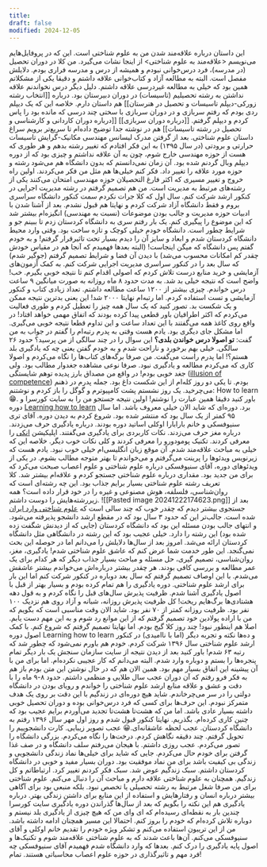 ```yaml
---
title: 
draft: false
modified: 2024-12-05
---
```


این داستان درباره علاقه‌مند شدن من به علوم شناختی است. این که در پروفایل‌هایم می‌نویسم <علاقه‌مند به علوم شناختی> از اینجا نشات می‌گیرد.
من کلا در دوران تحصیل (در مدرسه)، فرد درس‌خوانی نبودم و همیشه از درس و مدرسه فراری بودم. دلایلش مفصل است. البته به مطالعه آزاد و کتاب‌خوانی علاقه داشتم و دقیقا یکی از مشکلاتم همین بود که خیلی به مطالعه غیردرسی علاقه داشتم. دلیل دیگر درس نخواندنم علاقه نداشتن به رشته تحصیلیم (تاسیسات) در دوران دبیرستان بود. درباره [[انتخاب رشته زورکی-دیپلم تاسیسات و تحصیل در هنرستان]] هم داستان دارم.
خلاصه این که یک دیپلم ردی بودم که رفتم سربازی و در دوران سربازی با سختی چند درسی که مانده بود را پاس کردم و دیپلم گرفتم. [[درباره دوران سربازی]]
[[درباره دوران کاردانی و کارشناسی و تحصیل در رشته تاسیسات]] هم در نوشته جدا توضیح داده‌ام تا سریع‌تر برویم سراغ داستان علوم شناختی.
بعد از گرفتن مدرک لیسانس مهندسی مکانیک-گرایش تاسیسات حرارتی و برودتی (در سال ۱۳۹۵) به این فکر افتادم که تغییر رشته بدهم و هر طوری که هست از حوزه مهندسی خارج شوم، چون به آن علاقه نداشتم و چیزی بود که از دوره دیپلم وبال گردنم شده بود.
آن زمان نمی‌دانستم که بدون دانشگاه هم می‌شود رشته و حوزه مورد علاقه‌ را تغییر داد. فکر کنم خیلی‌ها هم مثل من فکر می‌کردند. اولین راه خروج و تغییر مسیری که اکثر فارغ التحصیلان حوزه مهندسی امتحان می‌کنند یکی از رشته‌های مرتبط به مدیریت است. من هم تصمیم گرفتم در رشته مدیریت اجرایی در کنکور ارشد شرکت کنم.
سال اول که کلا جرات نکردم سمت کنکور دانشگاه سراسری بروم و فقط دانشگاه آزاد شرکت کردم و نهایتا هم قبول نشدم. بعد از آشنا شدن با ادبیات حوزه مدیریت و جالب بودن موضوعات (نسبت به مهندسی) انگیزه‌ام بیشتر شد که این موضوع را پیگیری کنم.
یک بار رفتم سری به دانشگاه کردستان زدم تا ببینم جو و شرایط چطور است. دانشگاه خودم خیلی کوچک و تازه ساخت بود. وقتی وارد محیط دانشگاه کردستان شدم و ابعاد و سایز آن را دیدم بسیار تحت تاثیرقرار گرفتم! و به خودم گفتم پس دانشگاه که میگن اینجاست! (البته بعدها فهمیدم که آنجا هم در مقیاس خودش چقدر کم امکانات محسوب می‌شد) با دیدن آن فضا و شرایط تصمیم گرفتم (جوگیر شدم) که سال بعد را در کنکور سراسری مدیریت اجرایی شرکت کنم.
به کمک آزمون‌های آزمایشی و خرید منابع درست تلاش کردم که اصولی اقدام کنم تا نتیجه خوبی بگیرم.
خب! واضح است که نتیجه خیلی بد شد. به مدت حدود ۸ ماه روزانه به صورت میانگین ۹ ساعت درس خواندم. چیزی بیشتر از ۱۲۰۰ ساعت مطالعه داشتم. تعداد زیادی کتاب و کنکور آزمایشی و تست استفاده کردم. اما رتبه‌ام نهایتا ۲۰۰۰ شد!
این یعنی بدترین نتیجه ممکن و یک شکست بد. تصور کنید که یک سال همه چیز را تعطیل کردم و طوری فعالیت می‌کردم که اکثر اطرافیان باور قطعی پیدا کرده بودند که اتفاق مهمی خواهد افتاد! در واقع روی کاغذ همه می‌گفتند با این تعداد ساعت و این تداوم قطعا نتیجه خوبی می‌گیری. اما مشکل جای دیگری بود.
یادم هست وقتی به پدرم رتبه‌ام را گفتم در جواب به من گفت: **تو اصولا درس خواندن بلدی؟** این سوال را در چند سالگی از من پرسید؟ حدود ۲۶ سالگی. خیلی بهم برخورد و ناراحت شدم و به خودم گفتن یعنی چه که یادگیری بلد هستم؟!
اما پدرم راست می‌گفت. من صرفا برگه‌های کتاب‌ها را نگاه می‌کردم و اصولا کاری که می‌کردم مطالعه و یادگیری نبود. صرفا نوعی مشاهده جغدوار مطالب بود. ولی جغد خوبی بودم! در واقع من مصداق بارز پدیده توهم شایستگی ([illusion of competence](https://www.coursera.org/articles/illusion-of-competence#:~:text=What%20is%20the%20illusion%20of%20competence%3F)) بودم.
تا یکی دو روز کله‌ام از این شکست داغ بود. جمله پدرم در ذهنم می‌چرخید. یک روز نشستم پشت کامپیوترم و گوگل را باز کردم و نوشتنم: How to learn 😁. باور کنید دقیقا همین عبارت را نوشتم!
اولین نتیجه جستجو من را به سایت کورسرا و دوره [Learning how to learn](https://www.coursera.org/learn/learning-how-to-learn) برد. دوره‌ای که شاید الان خیلی معروف باشد. اما سال ۹۵ کمتر از یک سال بود که منتشر شده بود.
شروع کردم به دیدن دوره. آقای تری سنیوفسکی و خانم بارابارا اوکلی اساتید دوره بودند. درباره یادگیری حرف می‌زدند. درباره مغز حرف می‌زدند. نکات کاربردی برای یادگیری می‌گفتند. اپلیکیشن [انکی](https://apps.ankiweb.net/) را معرفی کردند. تکنیک پومودورو را معرفی کردند و کلی نکات خوب دیگر. خلاصه این که خیلی به مباحث علاقه‌مند شدم. آن موقع زبان انگلیسی‌ام خیلی خوب نبود. یادم هست که زیرنویس ویدئوها را پرینت می‌گرفتم و می‌خواندم تا بهتر متوجه مطالب بشوم. 
در یکی از ویدئو‌های دوره، آقای سنیوفسکی درباره علوم شناختی و علوم اعصاب صبحت می‌کرد که برای من جدید بود. مقداری درباره علوم شناختی جستجو کردم و علاقه‌ام بیشتر شد. کلا تعریف رشته علوم شناختی بسیار برایم جذاب بود. این چه رشته‌ای است که روان‌شناسی، فلسلفه، هوش مصنوعی و غیره را در خود قرار داده است؟ همه زیررشته‌هایش را دوست داشتم.
![[Pasted image 20241222174623.png]]
بعد از جستجوی بیشتر دیدم که چقدر خوب که چند سالی است که [علوم شناختی وارد ایران](https://fa.wikipedia.org/wiki/%D8%B9%D9%84%D9%88%D9%85_%D8%B4%D9%86%D8%A7%D8%AE%D8%AA%DB%8C_%D8%AF%D8%B1_%D8%A7%DB%8C%D8%B1%D8%A7%D9%86) شده است. جالب‌تر این که حدود ۳ سال بود که در مقطع ارشد دانشجو پذیرفته می‌شود. و انتهای جالب بودن مسئله این بود که دانشگاه کردستان (جایی که از دیدنش شگفت زده شده بود) این رشته را دارد. خیلی عجیب بود که این رشته در دانشگاهی مثل دانشگاه کردستان ارائه می‌شد. امروز بعد از سال‌ها دلایلش را می‌دانم اما در حوصله این بحث نمی‌گنجد.
این طور خدمت شما عرض کنم که عاشق علوم شناختی شدم! یادگیری، مغز، روان‌شناسی، تصمیم گیری، حل مسئله و مباحث بسیار جذاب دیگر که هر کدام برای یک عمر مطالعه و بررسی کافی بودند. هر چقدر بیشتر درباره‌اش می‌خواندم بیشتر عاشقش می‌شدم.
با این اوصاف تصمیم گرفتم که سال بعد دوباره در کنکور شرکت کنم اما این بار برای ارشد علوم شناختی. دوره یادگیری را هم تمام کرده بودم و بسیار بهتر از قبل با اصول یادگیری آشنا شدم.
ظرفیت پذیرش سال‌های قبل را نگاه کردم و به قول دهه هشتادی‌ها برگ‌هایم ریخت! کل ظرفیت پذیرش روزانه، شبانه و آزاد روی هم نزدیک ۱۰۰ نفر بود. ظرفیت روزانه کمتر از ۷۰ نفر بود.
شاید الان وقت مناسبی است که بگویم که من با اراده پولادین خود تصمیم گرفتم که از این موانع رد شوم و به این مهم دست یابم. اصلا هم اینطور نبود! چند روز کلا گیج بودم. اما نهایتا تصمیم گرفتم که شروع کنم. 
با کمک اصول دوره Learning how to learn و ده‌ها نکته و تجربه دیگر (اما با ناامیدی) در کنکور ارشد علوم شناختی سال ۱۳۹۶ شرکت کردم.
خودم هم باورم نمی‌شود که چطور شد که رتبه ۶۳ شدم! باور کنید بعد از دیدن نتیجه از سایت سازمان سنجش یک بار دیگر تمام پنجره‌ها را بستم و دوباره وارد شدم. البته می‌دانم که کار عجیبی نکرده‌ام. اما برای من با آن پیشینه این اتفاق بسیار مهم بود.  همین الان هم که در حال نوشتن این متن بودم باز هم به فکر فرو رفتم که آن دوران عجب سال طلایی و منظمی داشتم.
حدود ۸-۹ ماه را با دقت و عشق و علاقه منابع ارشد علوم شناختی را خواندم و رویای بودن در دانشگاه دولتی را در سر می‌چرخاندم. شاید هیچ دوره‌ای در زندگیم با این دقت بر روی یک هدف متمرکز نبودم. این حرف‌ها برای کسی که فرد درس‌خوانی بوده و دوران تحصیل خوبی داشته بسیار عادی باشد. اما من که هشت‌تا هشت‌تا تجدید می‌آوردم برایم عجیب بود که چنین کاری کرده‌ام. بگذریم. 
نهایتا کنکور قبول شدم و روز اول مهر سال ۱۳۹۶ رفتم به دانشگاه کردستان. عجب لحظه عاشقانه‌ای.😀 عجب تصویر زیبایی.
کارت دانشجوییم را تحویل گرفتم. چند دقیقه نگاهش کردم. درخت‌ها را نگاه می‌کردم. بزرگی دانشگاه را تصور می‌کردم. عجب روزی داشتم. با هیجان می‌رفتم سلف دانشگاه و در صف غذا گرفتن برای خودم حال می‌کردم. جایی که شاید برای خیلی‌ها نماد زندگی دانشجویی و زندگی بی کیفیت باشد برای من نماد موفقیت بود.
دوران بسیار مفید و خوبی در دانشگاه کردستان داشتم. سبک زندگیم عوض شد. سبک فکر کردنم تغییر کرد. ارتباطاتم و کل زندگیم.
همچنان به علوم شناختی علاقه دارم و مباحث آن را دنبال می‌کنم. علوم شناختی برای من صرفا شغل مرتبط به رشته تحصیلی یا تخصص نبود. بلکه منبعی بود برای آگاهی بیشتر درباره انسان و رفتارهایش و استفاده از این منابع برای داشتن زندگی بهتر.
درباره یادگیری هم این نکته را بگویم که بعد از سال‌ها گذراندن دوره یادگیری سایت کورسرا چندین بار به نقطه‌ای رسیده‌ام که ای وای من که هیچ چیزی از یادگیری بلد نیستم و دوباره تلاش کرده‌ام که خودم را بروز کنم. احتمالا این مسیر همچنان ادامه داشته باشد.
من از این تریبون استفاده می‌کنم و تشکر ویژه خودم را تقدیم خانم اوکلی و آقای سنیوفسکی می‌کنم. آن‌ها باعث شدند که به علوم شناختی علاقه‌مند شوم و تکنیک‌ها و اصول پایه یادگیری را درک کنم. بعدها که وارد دانشگاه شدم فهمیدم آقای سنیوفسکی چه فرد مهم و تاثیرگذاری در حوزه علوم اعصاب محاسباتی هستند. تمام!